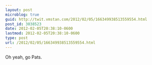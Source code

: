 ```yaml
---
layout: post
microblog: true
guid: http://twit.vmstan.com/2012/02/05/166349938513559554.html
post_id: 3038523
date: 2012-02-05T20:38:10-0600
lastmod: 2012-02-05T20:38:10-0600
type: post
url: /2012/02/05/166349938513559554.html
---
```

Oh yeah, go Pats.
